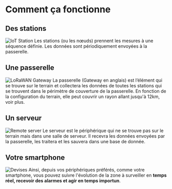 # Comment ça fonctionne
## Des stations
![IoT Station](doc/images/iot-comment-ca-fonctionne/station.png "IoT Station")
Les stations (ou les nœuds) prennent les mesures à une séquence définie. Les données sont périodiquement envoyées à la passerelle. 

## Une passerelle
![LoRaWAN Gateway](doc/images/iot-comment-ca-fonctionne/gateway.png "LoRaWAN Gateway")
La passerelle (Gateway en anglais) est l’élément qui se trouve sur le terrain et collectera les données de toutes les stations qui se trouvent dans le périmètre de couverture de la passerelle. En fonction de la configuration du terrain, elle peut couvrir un rayon allant jusqu'à 12km, voir plus.

## Un serveur
![Remote server](doc/images/iot-comment-ca-fonctionne/network-server.png "Remote server")
Le serveur est le périphérique qui ne se trouve pas sur le terrain mais dans une salle de serveur. Il recevra les données envoyées par la passerelle, les traitera et les sauvera dans une base de donnée. 


## Votre smartphone
![Devises](doc/images/iot-comment-ca-fonctionne/devises.png "Devise")
Ainsi, depuis vos périphériques préférés, comme votre smartphone, vous pouvez suivre l'évolution de la zone à surveiller en **temps réel, recevoir des alarmes et agir en temps importun**. 